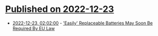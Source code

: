 # [Published on 2022-12-23](index.md)

* [2022-12-23, 02:02:00](https://hardware.slashdot.org/story/22/12/22/2255241/easily-replaceable-batteries-may-soon-be-required-by-eu-law?utm_source=rss1.0mainlinkanon&utm_medium=feed) - ['Easily' Replaceable Batteries May Soon Be Required By EU Law](https://hardware.slashdot.org/story/22/12/22/2255241/easily-replaceable-batteries-may-soon-be-required-by-eu-law?utm_source=rss1.0mainlinkanon&utm_medium=feed)
